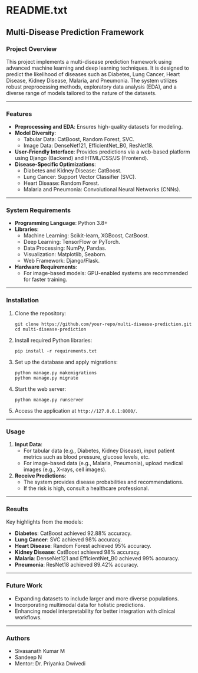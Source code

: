 # README.txt

## Multi-Disease Prediction Framework

### Project Overview
This project implements a multi-disease prediction framework using advanced machine learning and deep learning techniques. It is designed to predict the likelihood of diseases such as Diabetes, Lung Cancer, Heart Disease, Kidney Disease, Malaria, and Pneumonia. The system utilizes robust preprocessing methods, exploratory data analysis (EDA), and a diverse range of models tailored to the nature of the datasets.

---

### Features
- **Preprocessing and EDA**: Ensures high-quality datasets for modeling.
- **Model Diversity**:
  - Tabular Data: CatBoost, Random Forest, SVC.
  - Image Data: DenseNet121, EfficientNet_B0, ResNet18.
- **User-Friendly Interface**: Provides predictions via a web-based platform using Django (Backend) and HTML/CSS/JS (Frontend).
- **Disease-Specific Optimizations**:
  - Diabetes and Kidney Disease: CatBoost.
  - Lung Cancer: Support Vector Classifier (SVC).
  - Heart Disease: Random Forest.
  - Malaria and Pneumonia: Convolutional Neural Networks (CNNs).

---

### System Requirements
- **Programming Language**: Python 3.8+
- **Libraries**:
  - Machine Learning: Scikit-learn, XGBoost, CatBoost.
  - Deep Learning: TensorFlow or PyTorch.
  - Data Processing: NumPy, Pandas.
  - Visualization: Matplotlib, Seaborn.
  - Web Framework: Django/Flask.
- **Hardware Requirements**:
  - For image-based models: GPU-enabled systems are recommended for faster training.

---

### Installation
1. Clone the repository:
   ```
   git clone https://github.com/your-repo/multi-disease-prediction.git
   cd multi-disease-prediction
   ```
2. Install required Python libraries:
   ```
   pip install -r requirements.txt
   ```
3. Set up the database and apply migrations:
   ```
   python manage.py makemigrations
   python manage.py migrate
   ```
4. Start the web server:
   ```
   python manage.py runserver
   ```
5. Access the application at `http://127.0.0.1:8000/`.

---

### Usage
1. **Input Data**:
   - For tabular data (e.g., Diabetes, Kidney Disease), input patient metrics such as blood pressure, glucose levels, etc.
   - For image-based data (e.g., Malaria, Pneumonia), upload medical images (e.g., X-rays, cell images).
2. **Receive Predictions**:
   - The system provides disease probabilities and recommendations.
   - If the risk is high, consult a healthcare professional.

---

### Results
Key highlights from the models:
- **Diabetes**: CatBoost achieved 92.88% accuracy.
- **Lung Cancer**: SVC achieved 98% accuracy.
- **Heart Disease**: Random Forest achieved 95% accuracy.
- **Kidney Disease**: CatBoost achieved 98% accuracy.
- **Malaria**: DenseNet121 and EfficientNet_B0 achieved 99% accuracy.
- **Pneumonia**: ResNet18 achieved 89.42% accuracy.

---

### Future Work
- Expanding datasets to include larger and more diverse populations.
- Incorporating multimodal data for holistic predictions.
- Enhancing model interpretability for better integration with clinical workflows.

---

### Authors
- Sivasanath Kumar M
- Sandeep N
- Mentor: Dr. Priyanka Dwivedi
